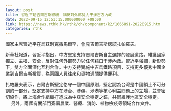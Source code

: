 ```yaml
---
layout: post
title: 習近平晤吉爾吉斯總統　稱反對外部勢力干涉吉方內政
date: 2022-09-15 12:51:15.000000000 +08:00
link: https://news.rthk.hk/rthk/ch/component/k2/1666891-20220915.htm
categories: rthk
---
```


國家主席習近平在烏茲別克撒馬爾罕，會見吉爾吉斯總統扎帕羅夫。

新華社報道，習近平指出，中方堅定支持吉爾吉斯自主選擇的發展道路，維護國家獨立、主權、安全，反對任何外部勢力以任何藉口干涉內政。習近平強調，新形勢下，雙方全面深化互利合作。中方支持實施中吉烏鐵路項目，支持更多優秀中國企業到吉爾吉斯投資，為兩國人員往來和貨物通關提供便利。

扎帕羅夫表示，吉爾吉斯堅定恪守一個中國原則，堅定認為台灣是中國領土不可分割的一部分，堅定支持中方在涉台、涉疆、涉港等核心利益問題上的立場，並會密切協作，將上海合作組織打造成為中亞安全穩定之錨，共同維護地區安全穩定。
　
另外，兩國有關部門簽署農業、醫療、消防、植物檢疫等領域合作文件。
